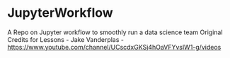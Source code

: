 # JupyterWorkflow
A Repo on Jupyter workflow to smoothly run a data science team
Original Credits for Lessons - Jake Vanderplas - https://www.youtube.com/channel/UCscdxGKSj4hOaVFYvslW1-g/videos
